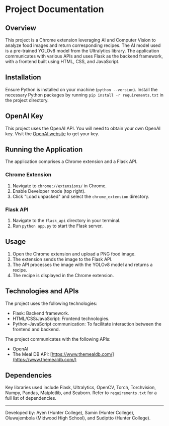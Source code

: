 # Project Documentation

## Overview

This project is a Chrome extension leveraging AI and Computer Vision to analyze food images and return corresponding recipes. The AI model used is a pre-trained YOLOv8 model from the Ultralytics library. The application communicates with various APIs and uses Flask as the backend framework, with a frontend built using HTML, CSS, and JavaScript.

## Installation

Ensure Python is installed on your machine (`python --version`). Install the necessary Python packages by running `pip install -r requirements.txt` in the project directory.

## OpenAI Key

This project uses the OpenAI API. You will need to obtain your own OpenAI key. Visit the [OpenAI website](https://www.openai.com/) to get your key.

## Running the Application

The application comprises a Chrome extension and a Flask API.

### Chrome Extension

1. Navigate to `chrome://extensions/` in Chrome.
2. Enable Developer mode (top right).
3. Click "Load unpacked" and select the `chrome_extension` directory.

### Flask API

1. Navigate to the `flask_api` directory in your terminal.
2. Run `python app.py` to start the Flask server.

## Usage

1. Open the Chrome extension and upload a PNG food image.
2. The extension sends the image to the Flask API.
3. The API processes the image with the YOLOv8 model and returns a recipe.
4. The recipe is displayed in the Chrome extension.

## Technologies and APIs

The project uses the following technologies:

- Flask: Backend framework.
- HTML/CSS/JavaScript: Frontend technologies.
- Python-JavaScript communication: To facilitate interaction between the frontend and backend.

The project communicates with the following APIs:

- OpenAI
- The Meal DB API: [https://www.themealdb.com/](https://www.themealdb.com/)

## Dependencies

Key libraries used include Flask, Ultralytics, OpenCV, Torch, Torchvision, Numpy, Pandas, Matplotlib, and Seaborn. Refer to `requirements.txt` for a full list of dependencies.

---

Developed by: Ayen (Hunter College), Samin (Hunter College), Oluwajembola (Midwood High School), and Sudiptto (Hunter College).